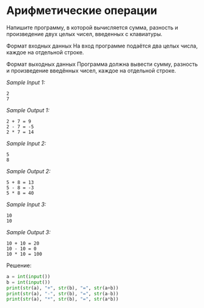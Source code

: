 # Арифметические операции

Напишите программу, в которой вычисляется сумма, разность и произведение двух целых чисел, введенных с клавиатуры.

Формат входных данных
На вход программе подаётся два целых числа, каждое на отдельной строке.

Формат выходных данных
Программа должна вывести сумму, разность и произведение введённых чисел, каждое на отдельной строке.

*Sample Input 1:*
```
2
7
```

*Sample Output 1:*
```
2 + 7 = 9
2 - 7 = -5
2 * 7 = 14
```

*Sample Input 2:*
```
5
8
```

*Sample Output 2:*
```
5 + 8 = 13
5 - 8 = -3
5 * 8 = 40
```

*Sample Input 3:*
```
10
10
```

*Sample Output 3:*
```
10 + 10 = 20
10 - 10 = 0
10 * 10 = 100
```

Решение:
```python
a = int(input())
b = int(input())
print(str(a), "+", str(b), "=", str(a+b))
print(str(a), "-", str(b), "=", str(a-b))
print(str(a), "*", str(b), "=", str(a*b))
```
